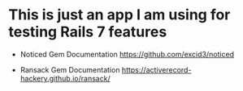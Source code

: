 # This is just an app I am using for testing Rails 7 features

* Noticed Gem Documentation
https://github.com/excid3/noticed

* Ransack Gem Documentation
https://activerecord-hackery.github.io/ransack/


